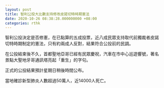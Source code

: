 ```yaml
---
layout: post
title: 智利公投大比數支持修改皮諾切特時期憲法
date: 2020-10-26 08:38:28.000000000 +08:00
categories: rthk
---
```


智利公投決定是否修憲，在已點算的五成投票，近八成民眾支持取代前獨裁者皮諾切特時期制定的憲法，只有約兩成人反對，結果符合公投前的民調。

在公投結束後不久，首都聖地亞哥已經有民眾慶祝，汽車在市中心巡遊響號，著名景點大聖地牙哥通訊塔亮起「重生」的字句。

正式的公投結果預計星期日稍後時間公布。

當地確診新型肺炎人數超過50萬人，近14000人死亡。
